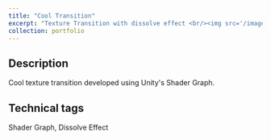 ```yaml
---
title: "Cool Transition"
excerpt: "Texture Transition with dissolve effect <br/><img src='/images/pro2.gif'>"
collection: portfolio
---
```


Description
-----
Cool texture transition developed using Unity's Shader Graph.

Technical tags
-----
Shader Graph, Dissolve Effect
